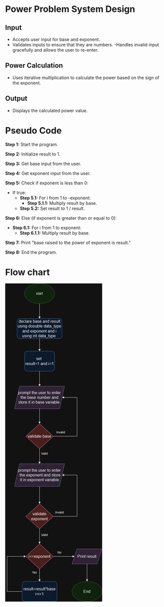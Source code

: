 # Power Problem System Design

## Input 
- Accepts user input for base and exponent.
- Validates inputs to ensure that they are numbers.
-Handles invalid input gracefully and allows the user to re-enter.
## Power Calculation
- Uses iterative multiplication to calculate the power based on the sign of the exponent.
## Output
- Displays the calculated power value.

# Pseudo Code


**Step 1:** Start the program.

**Step 2:** Initialize result to 1.

**Step 3:** Get base input from the user.

**Step 4:** Get exponent input from the user.

**Step 5:** Check if exponent is less than 0:
- If true:
  - **Step 5.1:** For i from 1 to -exponent:
    - **Step 5.1.1:** Multiply result by base.
  - **Step 5.2:** Set result to 1 / result.

**Step 6:** Else (if exponent is greater than or equal to 0):
- **Step 6.1:** For i from 1 to exponent:
  - **Step 6.1.1:** Multiply result by base.

**Step 7:** Print "base raised to the power of exponent is result."

**Step 8:** End the program.



# Flow chart


![Flow chart](power_problem.png)
